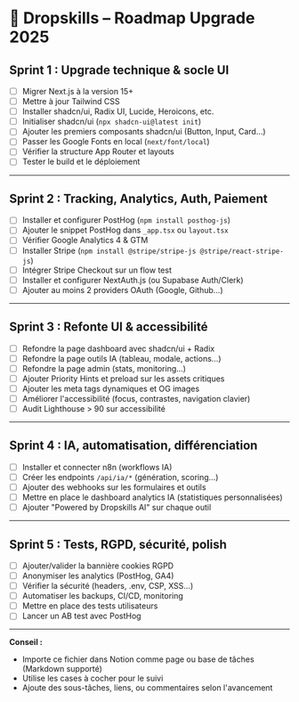 # 🚀 Dropskills – Roadmap Upgrade 2025

## Sprint 1 : Upgrade technique & socle UI

- [ ] Migrer Next.js à la version 15+
- [ ] Mettre à jour Tailwind CSS
- [ ] Installer shadcn/ui, Radix UI, Lucide, Heroicons, etc.
- [ ] Initialiser shadcn/ui (`npx shadcn-ui@latest init`)
- [ ] Ajouter les premiers composants shadcn/ui (Button, Input, Card…)
- [ ] Passer les Google Fonts en local (`next/font/local`)
- [ ] Vérifier la structure App Router et layouts
- [ ] Tester le build et le déploiement

---

## Sprint 2 : Tracking, Analytics, Auth, Paiement

- [ ] Installer et configurer PostHog (`npm install posthog-js`)
- [ ] Ajouter le snippet PostHog dans `_app.tsx` ou `layout.tsx`
- [ ] Vérifier Google Analytics 4 & GTM
- [ ] Installer Stripe (`npm install @stripe/stripe-js @stripe/react-stripe-js`)
- [ ] Intégrer Stripe Checkout sur un flow test
- [ ] Installer et configurer NextAuth.js (ou Supabase Auth/Clerk)
- [ ] Ajouter au moins 2 providers OAuth (Google, Github…)

---

## Sprint 3 : Refonte UI & accessibilité

- [ ] Refondre la page dashboard avec shadcn/ui + Radix
- [ ] Refondre la page outils IA (tableau, modale, actions…)
- [ ] Refondre la page admin (stats, monitoring…)
- [ ] Ajouter Priority Hints et preload sur les assets critiques
- [ ] Ajouter les meta tags dynamiques et OG images
- [ ] Améliorer l'accessibilité (focus, contrastes, navigation clavier)
- [ ] Audit Lighthouse > 90 sur accessibilité

---

## Sprint 4 : IA, automatisation, différenciation

- [ ] Installer et connecter n8n (workflows IA)
- [ ] Créer les endpoints `/api/ia/*` (génération, scoring…)
- [ ] Ajouter des webhooks sur les formulaires et outils
- [ ] Mettre en place le dashboard analytics IA (statistiques personnalisées)
- [ ] Ajouter "Powered by Dropskills AI" sur chaque outil

---

## Sprint 5 : Tests, RGPD, sécurité, polish

- [ ] Ajouter/valider la bannière cookies RGPD
- [ ] Anonymiser les analytics (PostHog, GA4)
- [ ] Vérifier la sécurité (headers, .env, CSP, XSS…)
- [ ] Automatiser les backups, CI/CD, monitoring
- [ ] Mettre en place des tests utilisateurs
- [ ] Lancer un AB test avec PostHog

---

**Conseil :**
- Importe ce fichier dans Notion comme page ou base de tâches (Markdown supporté)
- Utilise les cases à cocher pour le suivi
- Ajoute des sous-tâches, liens, ou commentaires selon l'avancement 